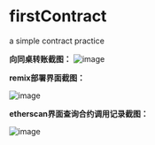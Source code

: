 # firstContract
a simple contract practice

**向同桌转账截图：**
![image]()



**remix部署界面截图：**

![image]()



**etherscan界面查询合约调用记录截图：**

![image]()



